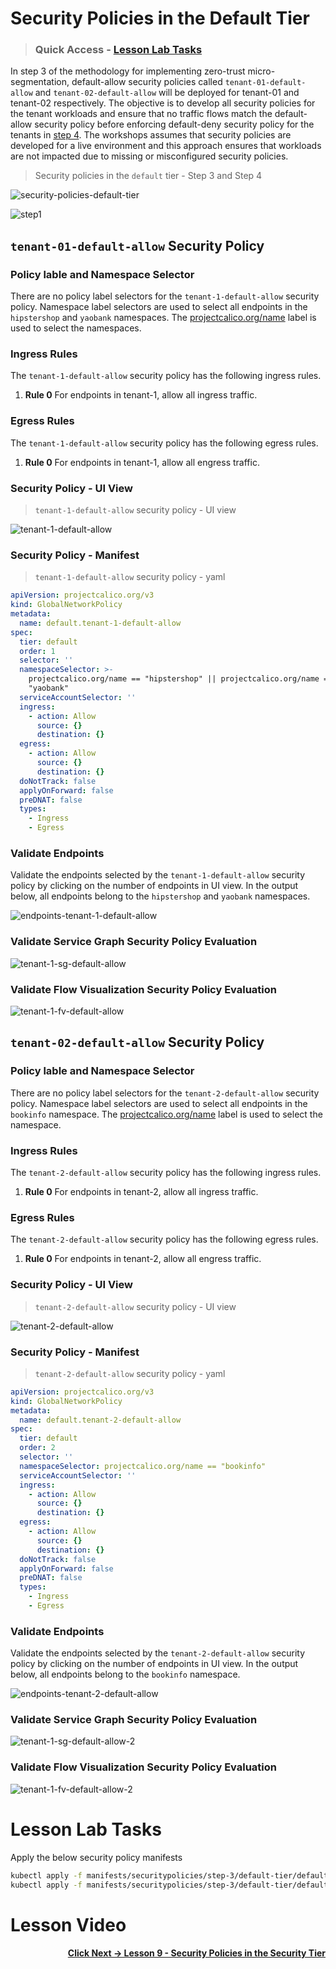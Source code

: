 
# Security Policies in the Default Tier

> ### Quick Access - [Lesson Lab Tasks](#Lesson-Lab-Tasks)

In step 3 of the methodology for implementing zero-trust micro-segmentation, default-allow security policies called `tenant-01-default-allow` and `tenant-02-default-allow` will be deployed for tenant-01 and tenant-02 respectively. The objective is to develop all security policies for the tenant workloads and ensure that no traffic flows match the default-allow security policy before enforcing default-deny security policy for the tenants in [step 4](https://github.com/tigera-cs/quickstart-self-service/blob/main/modules/enforce-default-deny.md). The workshops assumes that security policies are developed for a live environment and this approach ensures that workloads are not impacted due to missing or misconfigured security policies. 

> Security policies in the `default` tier - Step 3 and Step 4

![security-policies-default-tier](images/security-policies-default-tier.png)

![step1](images/step1.png)


## `tenant-01-default-allow` Security Policy

### Policy lable and Namespace Selector

There are no policy label selectors for the `tenant-1-default-allow` security policy. Namespace label selectors are used to select all endpoints in the `hipstershop` and `yaobank` namespaces. The [projectcalico.org/name](https://docs.tigera.io/v3.14/reference/resources/globalnetworkpolicy) label is used to select the namespaces. 

### Ingress Rules

The `tenant-1-default-allow` security policy has the following ingress rules.

01. **Rule 0** For endpoints in tenant-1, allow all ingress traffic. 

### Egress Rules

The `tenant-1-default-allow` security policy has the following egress rules.

01. **Rule 0** For endpoints in tenant-1, allow all engress traffic. 

### Security Policy - UI View

> `tenant-1-default-allow` security policy - UI view

![tenant-1-default-allow](images/tenant-1-default-allow-ui.png)

### Security Policy - Manifest
> `tenant-1-default-allow` security policy - yaml

```yaml
apiVersion: projectcalico.org/v3
kind: GlobalNetworkPolicy
metadata:
  name: default.tenant-1-default-allow
spec:
  tier: default
  order: 1
  selector: ''
  namespaceSelector: >-
    projectcalico.org/name == "hipstershop" || projectcalico.org/name ==
    "yaobank"
  serviceAccountSelector: ''
  ingress:
    - action: Allow
      source: {}
      destination: {}
  egress:
    - action: Allow
      source: {}
      destination: {}
  doNotTrack: false
  applyOnForward: false
  preDNAT: false
  types:
    - Ingress
    - Egress
```

### Validate Endpoints

Validate the endpoints selected by the `tenant-1-default-allow` security policy by clicking on the number of endpoints in UI view. In the output below, all endpoints belong to the `hipstershop` and `yaobank` namespaces.

![endpoints-tenant-1-default-allow](images/endpoints-tenant-1-default-allow.png)

### Validate Service Graph Security Policy Evaluation

![tenant-1-sg-default-allow](images/sg-default-allow.gif)

### Validate Flow Visualization Security Policy Evaluation

![tenant-1-fv-default-allow](images/fv-default-allow.gif)



## `tenant-02-default-allow` Security Policy

### Policy lable and Namespace Selector

There are no policy label selectors for the `tenant-2-default-allow` security policy. Namespace label selectors are used to select all endpoints in the `bookinfo` namespace. The [projectcalico.org/name](https://docs.tigera.io/v3.14/reference/resources/globalnetworkpolicy) label is used to select the namespace.   

### Ingress Rules

The `tenant-2-default-allow` security policy has the following ingress rules.

01. **Rule 0** For endpoints in tenant-2, allow all ingress traffic. 

### Egress Rules

The `tenant-2-default-allow` security policy has the following egress rules.

01. **Rule 0** For endpoints in tenant-2, allow all engress traffic. 

### Security Policy - UI View

> `tenant-2-default-allow` security policy - UI view

![tenant-2-default-allow](images/tenant-2-default-allow-ui.png)

### Security Policy - Manifest

> `tenant-2-default-allow` security policy - yaml

```yaml
apiVersion: projectcalico.org/v3
kind: GlobalNetworkPolicy
metadata:
  name: default.tenant-2-default-allow
spec:
  tier: default
  order: 2
  selector: ''
  namespaceSelector: projectcalico.org/name == "bookinfo"
  serviceAccountSelector: ''
  ingress:
    - action: Allow
      source: {}
      destination: {}
  egress:
    - action: Allow
      source: {}
      destination: {}
  doNotTrack: false
  applyOnForward: false
  preDNAT: false
  types:
    - Ingress
    - Egress
```

### Validate Endpoints

Validate the endpoints selected by the `tenant-2-default-allow` security policy by clicking on the number of endpoints in UI view. In the output below, all endpoints belong to the `bookinfo` namespace. 

![endpoints-tenant-2-default-allow](images/endpoints-tenant-2-default-allow.png)

### Validate Service Graph Security Policy Evaluation

![tenant-1-sg-default-allow-2](images/sg-default-allow-2.gif)

### Validate Flow Visualization Security Policy Evaluation

![tenant-1-fv-default-allow-2](images/fv-default-allow-2.gif)

# Lesson Lab Tasks

Apply the below security policy manifests

```bash
kubectl apply -f manifests/securitypolicies/step-3/default-tier/default.tenant-1-default-allow.yaml
kubectl apply -f manifests/securitypolicies/step-3/default-tier/default.tenant-2-default-allow.yaml
```

# Lesson Video


#### <div align="right">  [Click Next -> Lesson 9 - Security Policies in the Security Tier](https://github.com/tigera-cs/quickstart-self-service/blob/main/modules/security-policy-in-security-tier.md) </div>